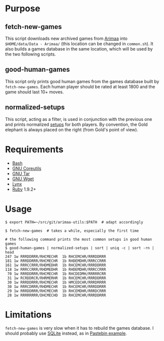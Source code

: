 # Purpose

## fetch-new-games

This script downloads new archived games from
[Arimaa](http://arimaa.com/arimaa/) into `$HOME/data/Data - Arimaa/` (this
location can be changed in `common.sh`). It also builds a games database in
the same location, which will be used by the two following scripts.

## good-human-games

This script only prints good human games from the games database built by
`fetch-new-games`. Each human player should be rated at least 1800 and the game
should last 10+ moves.

## normalized-setups

This script, acting as a filter, is used in conjunction with the previous one
and prints normalized
[setups](http://en.wikibooks.org/wiki/Arimaa/Initial_Piece_Placement) for both
players. By convention, the Gold elephant is always placed on the right (from
Gold's point of view).


# Requirements

* [Bash](http://www.gnu.org/software/bash/)
* [GNU Coreutils](http://www.gnu.org/software/coreutils/)
* [GNU Tar](http://www.gnu.org/software/tar/)
* [GNU Wget](http://www.gnu.org/software/wget/)
* [Lynx](http://lynx.isc.org/)
* [Ruby](http://www.ruby-lang.org/en/) 1.9.2+


# Usage

    $ export PATH=~/src/git/arimaa-utils:$PATH  # adapt accordingly

    $ fetch-new-games  # takes a while, especially the first time

    # the following command prints the most common setups in good human games
    $ good-human-games | normalized-setups | sort | uniq -c | sort -rn | head
    247 1w RRRDDRRR/RHCMECHR  1b RHCEMCHR/RRRDDRRR
    181 1w RRRDDRRR/RHCMECHR  1b RHDEMDHR/RRRCCRRR
    161 1w RRRCCRRR/RHDMEDHR  1b RHCEMCHR/RRRDDRRR
    118 1w RRRCCRRR/RHDMEDHR  1b RHDEMDHR/RRRCCRRR
     70 1w RRRDDRRR/RHCMECHR  1b RHCDEDMH/RRRRRCRR
     31 1w RCRDDRCR/RHRMERHR  1b RHCEMCHR/RRRDDRRR
     30 1w RRRDDRRR/RHCMECHR  1b HMCEDCHR/RRRDRRRR
     30 1w RRRCDRRR/RHDMECHR  1b RHCEMCHR/RRRDDRRR
     29 1w RRRDDRRR/RHCMECHR  1b RHCEMDHR/RRRDCRRR
     28 1w RRRRRRRR/DHCMECHD  1b RHCEMCHR/RRRDDRRR


# Limitations

`fetch-new-games` is very slow when it has to rebuild the games database. I
should probably use [SQLite](http://www.sqlite.org/) instead, as in
[Pastebin example](http://pastebin.com/BaXKz6m9).
